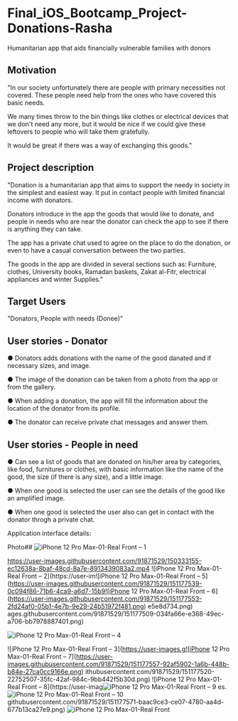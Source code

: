 # Final_iOS_Bootcamp_Project-Donations-Rasha
Humanitarian app that aids financially vulnerable families with donors

## Motivation
"In our society unfortunately there are people with primary necessities not covered. These people need help from the ones who have covered this basic needs.

We many times throw to the bin things like clothes or electrical devices that we don't need any more, but it would be nice if we could give these leftovers to people who will take them gratefully.

It would be great if there was a way of exchanging this goods."


## Project description
"Donation is a humanitarian app that aims to support the needy in society in the simplest and easiest way. It put in contact people with limited financial income with donators.

Donators introduce in the app the goods that would like to donate, and people in needs who are near the donator can check the app to see if there is anything they can take.

The app has a private chat used to agree on the place to do the donation, or even to have a casual conversation between the two parties. 

The goods in the app are divided in several sections such as: Furniture, clothes, University books, Ramadan baskets, Zakat al-Fitr, electrical appliances and winter Supplies."


## Target Users
"Donators, People with needs (Donee)"


## User stories - Donator
● Donators adds donations with the name of the good danated and if necessary sizes,  and image. 

● The image of the donation can be taken from a photo from tha app or from the gallery.

● When adding a donation, the app will fill the information about the location of the donator from its profile.

● The donator can receive private chat messages and answer them.

## User stories - People in need
● Can see a list of goods that are donated on his/her area by categories, like food, furnitures or clothes,
with basic information like the name of the good, the size (if there is any size), and a little image.

● When one good is selected the user can see the details of the good like an amplified image. 

●  When one good is selected the user also can get in contact with the donator throgh a private chat.

Application interface details:

Photo##
![iPhone 12 Pro Max-01-Real Front – 1](https://user-images.githubusercontent.com/91871529/151177471-b7572f83-ee2c-4d5f-a8e7-4e84fe12135d.png)

https://user-images.githubusercontent.com/91871529/150333155-ec12638a-8baf-48cd-8a7e-8913439083a2.mp4
![iPhone 12 Pro Max-01-Real Front – 2](https://user-im![iPhone 12 Pro Max-01-Real Front – 5](https://user-images.githubusercontent.com/91871529/151177539-0c094f86-71b6-4ca9-a6d7-15b9![iPhone 12 Pro Max-01-Real Front – 6](https://user-images.githubusercontent.com/91871529/151177553-2fd24af0-05b1-4e7b-9e29-24b51972f481.png)
e5e8d734.png)
ages.githubusercontent.com/91871529/151177509-034fa66e-e368-49ec-a706-bb7978887401.png)

![iPhone 12 Pro Max-01-Real Front – 4](https://user-images.githubusercontent.com/91871529/151177531-e6a0a6ef-090e-4d2d-834c-3c97889c53e5.png)

![iPhone 12 Pro Max-01-Real Front – 3](https://user-images.g![iPhone 12 Pro Max-01-Real Front – 7](https://user-images.githubusercontent.com/91871529/151177557-92af5902-1a6b-448b-b84e-27ca0cc9166e.png)
ithubusercontent.com/91871529/151177520-22752507-35fc-42af-984c-9bb442f5b30d.png)
![iPhone 12 Pro Max-01-Real Front – 8](https://user-imag![iPhone 12 Pro Max-01-Real Front – 9](https://user-images.githubusercontent.com/91871529/151177579-2370b160-3782-4e86-bdde-0ea49ce01f57.png)
es.![iPhone 12 Pro Max-01-Real Front – 10](https://user-images.githubusercontent.com/91871529/151177585-706e904f-6a16-4e7f-ac8f-2ffd7a28cce6.png)
githubusercontent.com/91871529/151177571-baac9ce3-ce07-4780-aa4d-677b13ca27e9.png)
![iPhone 12 Pro Max-01-Real Front](https://user-images.githubusercontent.com/91871529/151177596-f919e2dd-c8cd-49ad-882c-3908364c32f5.png)
